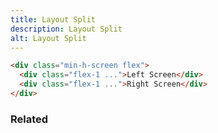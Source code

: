 ```yaml
---
title: Layout Split
description: Layout Split
alt: Layout Split
---
```


<base-snippet :centered_preview="false" custom_preview_class="h-72 flex">

  <template v-slot:preview>
    <div class="flex-1 bg-indigo-50 border-r-2 border-indigo-300 p-4">Left Screen</div>
    <div class="flex-1 bg-indigo-50 p-4">Right Screen</div>
  </template>

  ```html
  <div class="min-h-screen flex">
    <div class="flex-1 ...">Left Screen</div>
    <div class="flex-1 ...">Right Screen</div>
  </div>
  ```

  <template v-slot:source>
    <a class="btn btn-primary btn-lg" href="https://play.tailwindcss.com/6iZzDYX7sm">Live Edit</a>
  </template>

</base-snippet>

<h3 class="section-header">Related</h3>

<div class="flex flex-wrap">
  <card-avatar></card-avatar>
  <card-avatar-stack></card-avatar-stack>
  <card-avatar-initial></card-avatar-initial>
</div>